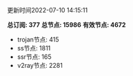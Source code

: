 更新时间2022-07-10 14:15:11

**总订阅: 377**
**总节点: 15986**
**有效节点: 4672**
- trojan节点: 415
- ss节点: 1811
- ssr节点: 165
- v2ray节点: 2281
